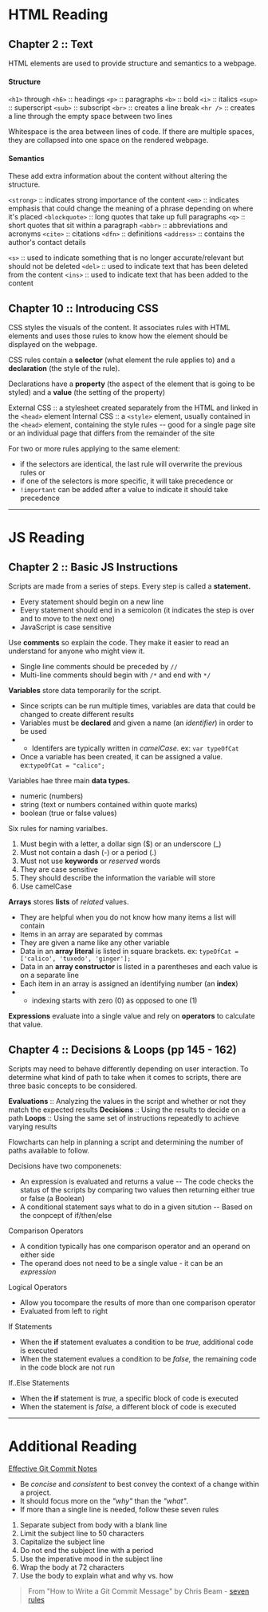 # HTML Reading

## Chapter 2 :: Text
HTML elements are used to provide structure and semantics to a webpage. 

#### Structure
`<h1>` through `<h6>` :: headings
`<p>` :: paragraphs
`<b>` :: bold
`<i>` :: italics
`<sup>` :: superscript
`<sub>` :: subscript
`<br>` :: creates a line break
`<hr />` :: creates a line through the empty space between two lines

Whitespace is the area between lines of code. If there are multiple spaces, they are collapsed into one space on the rendered webpage. 

#### Semantics
These add extra information about the content without altering the structure. 

`<strong>` :: indicates strong importance of the content
`<em>` :: indicates emphasis that could change the meaning of a phrase depending on where it's placed
`<blockquote>` :: long quotes that take up full paragraphs
`<q>` :: short quotes that sit within a paragraph
`<abbr>` :: abbreviations and acronyms
`<cite>` :: citations
`<dfn>` :: definitions
`<address>` :: contains the author's contact details

`<s>` :: used to indicate something that is no longer accurate/relevant but should not be deleted
`<del>` :: used to indicate text that has been deleted from the content
`<ins>` :: used to indicate text that has been added to the content


## Chapter 10 :: Introducing CSS
CSS styles the visuals of the content. It associates rules with HTML elements and uses those rules to know how the element should be displayed on the webpage. 

CSS rules contain a **selector** (what element the rule applies to) and a **declaration** (the style of the rule). 

Declarations have a **property** (the aspect of the element that is going to be styled) and a **value** (the setting of the property)

External CSS :: a stylesheet created separately from the HTML and linked in the `<head>` element
Internal CSS :: a `<style>` element, usually contained in the `<head>` element, containing the style rules
-- good for a single page site or an individual page that differs from the remainder of the site

For two or more rules applying to the same element:
 * if the selectors are identical, the last rule will overwrite the previous rules
 or
 * if one of the selectors is more specific, it will take precedence
 or
 * `!important` can be added after a value to indicate it should take precedence

---

# JS Reading

## Chapter 2 :: Basic JS Instructions

Scripts are made from a series of steps. Every step is called a **statement.**
- Every statement should begin on a new line
- Every statement should end in a semicolon (it indicates the step is over and to move to the next one)
- JavaScript is case sensitive

Use **comments** so explain the code. They make it easier to read an understand for anyone who might view it. 
- Single line comments should be preceded by  `// `
- Multi-line comments should begin with `/*` and end with `*/`

**Variables**  store data temporarily for the script. 
- Since scripts can be run multiple times, variables are data that could be changed to create different results
- Variables must be **declared** and given a name (an *identifier*) in order to be used
- - Identifers are typically written in *camelCase.* ex: `var typeOfCat`
- Once a variable has been created, it can be assigned a value. ex:`typeOfCat = "calico";`

Variables hae three main **data types.**
* numeric (numbers)
* string (text or numbers contained within quote marks)
* boolean (true or false values)

Six rules for naming varialbes.
1. Must begin with a letter, a dollar sign ($) or an underscore (_)
2. Must not contain a dash (-) or a period (.)
3. Must not use **keywords** or *reserved* words
4. They are case sensitive
5. They should describe the information the variable will store
6. Use camelCase

**Arrays** stores **lists** of *related* values. 
- They are helpful when you do not know how many items a list will contain
- Items in an array are separated by commas
- They are given a name like any other variable
- Data in an **array literal** is listed in square brackets. ex: `typeOfCat = ['calico', 'tuxedo', 'ginger'];`
- Data in an **array constructor** is listed in a parentheses and each value is on a separate line
- Each item in an array is assigned an identifying number (an **index**)
- - indexing starts with zero (0) as opposed to one (1)

**Expressions** evaluate into a single value and rely on **operators** to calculate that value.  


## Chapter 4 :: Decisions & Loops (pp 145 - 162)

Scripts may need to behave differently depending on user interaction. To determine what kind of path to take when it comes to scripts, there are three basic concepts to be considered.

**Evaluations** :: Analyzing the values in the script and whether or not they match the expected results
**Decisions** :: Using the results to decide on a path
**Loops** :: Using the same set of instructions repeatedly to achieve varying results

Flowcharts can help in planning a script and determining the number of paths available to follow. 

Decisions have two componenets:
* An expression is evaluated and returns a value
-- The code checks the status of the scripts by comparing two values then returning either true or false (a Boolean)
* A conditional statement says what to do in a given sitution
-- Based on the conpcept of if/then/else

Comparison Operators
* A condition typically has one comparison operator and an operand on either side
* The operand does not need to be a single value - it can be an *expression*

Logical Operators
* Allow you tocompare the results of more than one comparison operator
* Evaluated from left to right

If Statements
* When the **if** statement evaluates a condition to be *true,* additional code is executed
* When the statement evalues a condition to be *false,* the remaining code in the code block are not run

If..Else Statements
* When the **if** statement is *true,* a specific block of code is executed
* When the statement is *false,* a different block of code is executed



---

# Additional Reading
[Effective Git Commit Notes](https://chris.beams.io/posts/git-commit/)

* Be *concise* and *consistent* to best convey the context of a change within a project. 
* It should focus more on the *"why"* than the *"what"*. 
* If more than a single line is needed, follow these seven rules

1. Separate subject from body with a blank line
2. Limit the subject line to 50 characters
3. Capitalize the subject line
4. Do not end the subject line with a period
5. Use the imperative mood in the subject line
6. Wrap the body at 72 characters
7. Use the body to explain what and why vs. how

> From "How to Write a Git Commit Message" by Chris Beam - [seven rules](https://chris.beams.io/posts/git-commit/#seven-rules)
